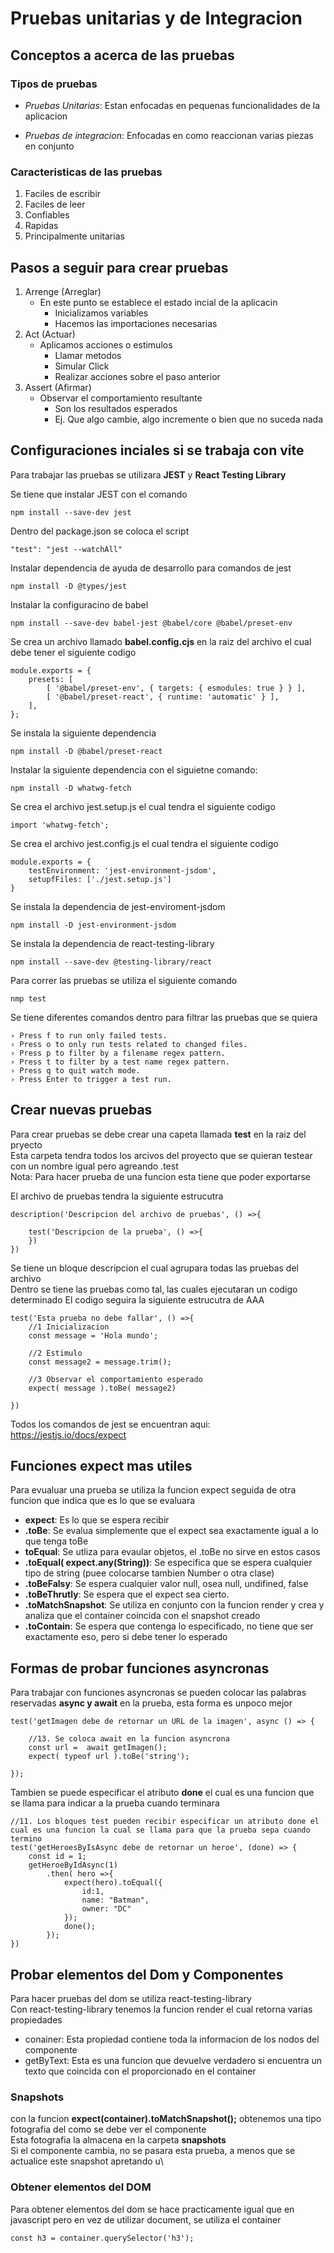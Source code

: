 

# Pruebas unitarias y de Integracion

##  Conceptos a acerca de las pruebas

### Tipos de pruebas
- *Pruebas Unitarias*: Estan enfocadas en pequenas funcionalidades de la aplicacion

- *Pruebas de integracion*: Enfocadas en como reaccionan varias piezas en conjunto

### Caracteristicas de las pruebas
1. Faciles de escribir
2. Faciles de leer
3. Confiables
4. Rapidas
5. Principalmente unitarias

## Pasos a seguir para crear pruebas
1. Arrenge (Arreglar)
   - En este punto se establece el estado incial de la aplicacin
     -  Inicializamos variables 
     -  Hacemos las importaciones necesarias
2. Act (Actuar)
   - Aplicamos acciones o estimulos
     - Llamar metodos
     - Simular Click
     - Realizar acciones sobre el paso anterior
3. Assert (Afirmar)
   - Observar el comportamiento resultante
     - Son los resultados esperados
     - Ej. Que algo cambie, algo incremente o bien que no suceda nada 
  

## Configuraciones inciales si se trabaja con vite

Para trabajar las pruebas se utilizara **JEST** y **React Testing Library**

Se tiene que instalar JEST con el comando

    npm install --save-dev jest

Dentro del package.json se coloca el script

    "test": "jest --watchAll"

Instalar dependencia de ayuda de desarrollo para comandos de jest

    npm install -D @types/jest

Instalar la configuracino de babel

    npm install --save-dev babel-jest @babel/core @babel/preset-env

Se crea un archivo llamado **babel.config.cjs** en la raiz del archivo el cual debe tener el siguiente codigo

    module.exports = {
        presets: [
            [ '@babel/preset-env', { targets: { esmodules: true } } ],
            [ '@babel/preset-react', { runtime: 'automatic' } ],
        ],
    };

Se instala la siguiente dependencia

    npm install -D @babel/preset-react

Instalar la siguiente dependencia con el siguietne comando:

    npm install -D whatwg-fetch

Se crea el archivo jest.setup.js el cual tendra el siguiente codigo

    import 'whatwg-fetch';

Se crea el archivo jest.config.js el cual tendra el siguiente codigo

    module.exports = {
        testEnvironment: 'jest-environment-jsdom',
        setupfFiles: ['./jest.setup.js']
    }

Se instala la dependencia de jest-enviroment-jsdom

    npm install -D jest-environment-jsdom

Se instala la dependencia de react-testing-library

    npm install --save-dev @testing-library/react

Para correr las pruebas se utiliza el siguiente comando

    nmp test

Se tiene diferentes comandos dentro para filtrar las pruebas que se quiera

    › Press f to run only failed tests.
    › Press o to only run tests related to changed files.
    › Press p to filter by a filename regex pattern.
    › Press t to filter by a test name regex pattern.
    › Press q to quit watch mode.
    › Press Enter to trigger a test run.

## Crear nuevas pruebas

Para crear pruebas se debe crear una capeta llamada **test** en la raiz del pryecto\
Esta carpeta tendra todos los arcivos del proyecto que se quieran testear con un nombre igual pero agreando .test\
Nota: Para hacer prueba de una funcion esta tiene que poder exportarse

El archivo de pruebas tendra la siguiente estrucutra

    description('Descripcion del archivo de pruebas', () =>{

        test('Descripcion de la prueba', () =>{
        })
    })

Se tiene un bloque descripcion el cual agrupara todas las pruebas del archivo\
Dentro se tiene las pruebas como tal, las cuales ejecutaran un codigo determinado
El codigo seguira la siguiente estrucutra de AAA

    test('Esta prueba no debe fallar', () =>{
        //1 Inicializacion
        const message = 'Hola mundo';

        //2 Estimulo
        const message2 = message.trim();

        //3 Observar el comportamiento esperado
        expect( message ).toBe( message2)

    })

Todos los comandos de jest se encuentran aqui: https://jestjs.io/docs/expect

## Funciones expect mas utiles

Para evualuar una prueba se utiliza la funcion expect seguida de otra funcion que indica que es lo que se evaluara

- **expect**: Es lo que se espera recibir
- **.toBe**: Se evalua simplemente que el expect sea exactamente igual a lo que tenga toBe
- **toEqual**: Se utliza para evaular objetos, el .toBe no sirve en estos casos
- **.toEqual( expect.any(String))**: Se especifica que se espera cualquier tipo de string (puee colocarse tambien Number o otra clase)
- **.toBeFalsy**: Se espera cualquier valor null, osea null, undifined, false
- **.toBeThrutly**: Se espera que el expect sea cierto.
- **.toMatchSnapshot**: Se utiliza en conjunto con la funcion render y crea y analiza que el container coincida con el snapshot creado
- **.toContain**: Se espera que contenga lo especificado, no tiene que ser exactamente eso, pero si debe tener lo esperado


## Formas de probar funciones asyncronas

Para trabajar con funciones asyncronas se pueden colocar las palabras reservadas **async y await** en la prueba, esta forma es unpoco mejor

    test('getImagen debe de retornar un URL de la imagen', async () => {

        //13. Se coloca await en la funcion asyncrona
        const url =  await getImagen();
        expect( typeof url ).toBe('string');

    });

Tambien se puede especificar el atributo **done** el cual es una funcion que se llama para indicar a la prueba cuando terminara

    //11. Los bloques test pueden recibir especificar un atributo done el cual es una funcion la cual se llama para que la prueba sepa cuando termino
    test('getHeroesByIsAsync debe de retornar un heroe', (done) => {
        const id = 1;
        getHeroeByIdAsync(1)
            .then( hero =>{
                expect(hero).toEqual({
                    id:1,
                    name: "Batman",
                    owner: "DC"
                });
                done();
            });
    })

## Probar elementos del Dom y Componentes

Para hacer pruebas del dom se utiliza react-testing-library\
Con react-testing-library tenemos la funcion render el cual retorna varias propiedades
- conainer: Esta propiedad contiene toda la informacion de los nodos del componente
- getByText: Esta es una funcion que devuelve verdadero si encuentra un texto que coincida con el proporcionado en el container

### Snapshots
con la funcion **expect(container).toMatchSnapshot();** obtenemos una tipo fotografia del como se debe ver el componente\
Esta fotografia la almacena en la carpeta __snapshots__\
Si el componente cambia, no se pasara esta prueba, a menos que se actualice este snapshot apretando u\

### Obtener elementos del DOM

Para obtener elementos del dom se hace practicamente igual que en javascript pero en vez de utilizar document, se utiliza el container

    const h3 = container.querySelector('h3');














   
   
